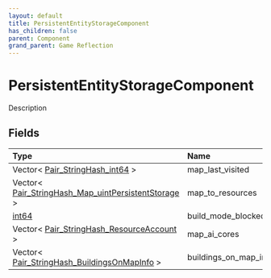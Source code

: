 ```yaml
---
layout: default
title: PersistentEntityStorageComponent
has_children: false
parent: Component
grand_parent: Game Reflection
---
```

# PersistentEntityStorageComponent
Description 

## Fields

| Type | Name |
|:----------|:--------------|
| Vector< [Pair_StringHash_int64](/riftbreaker-wiki/docs/game-reflection/classes/pair__string_hash_int64/) > | map_last_visited |
| Vector< [Pair_StringHash_Map_uintPersistentStorage](/riftbreaker-wiki/docs/game-reflection/classes/pair__string_hash__map_uint_persistent_storage/) > | map_to_resources |
| [int64](/riftbreaker-wiki/docs/game-reflection/components/int64/) | build_mode_blocked |
| Vector< [Pair_StringHash_ResourceAccount](/riftbreaker-wiki/docs/game-reflection/classes/pair__string_hash__resource_account/) > | map_ai_cores |
| Vector< [Pair_StringHash_BuildingsOnMapInfo](/riftbreaker-wiki/docs/game-reflection/classes/pair__string_hash__buildings_on_map_info/) > | buildings_on_map_info |


